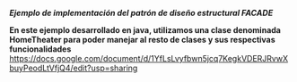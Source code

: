 ***Ejemplo de implementación del patrón de diseño estructural FACADE***  


**En este ejemplo desarrollado en java, utilizamos una clase denominada HomeTheater para poder manejar al resto de clases y sus respectivas funcionalidades**
https://docs.google.com/document/d/1YfLsLvyfbwn5jcq7KegkVDERJRvwXbuyPeodLtVfjQ4/edit?usp=sharing
